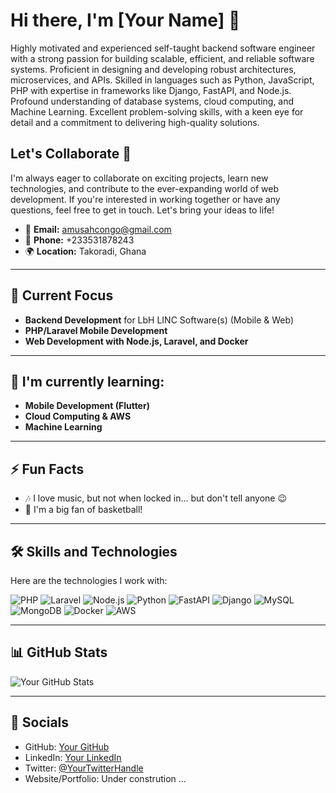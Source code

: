 # Hi there, I'm [Your Name] 👋

Highly motivated and experienced self-taught backend software engineer with a strong passion for building scalable, efficient, and reliable software systems. Proficient in designing and developing robust architectures, microservices, and APIs. Skilled in languages such as Python, JavaScript, PHP with expertise in frameworks like Django, FastAPI, and Node.js. Profound understanding of database systems, cloud computing, and Machine Learning. Excellent problem-solving skills, with a keen eye for detail and a commitment to delivering high-quality solutions.

## Let's Collaborate 🤝
I'm always eager to collaborate on exciting projects, learn new technologies, and contribute to the ever-expanding world of web development. If you're interested in working together or have any questions, feel free to get in touch. Let's bring your ideas to life!

- 📧 **Email:** [amusahcongo@gmail.com](mailto:amusahcongo@gmail.com)
- 📱 **Phone:** +233531878243
- 🌍 **Location:** Takoradi, Ghana

---

## 🚀 Current Focus
- **Backend Development** for LbH LINC Software(s) (Mobile & Web)
- **PHP/Laravel Mobile Development**
- **Web Development with Node.js, Laravel, and Docker**

---

## 🧠 I'm currently learning:
- **Mobile Development (Flutter)**
- **Cloud Computing & AWS**
- **Machine Learning**

---

## ⚡ Fun Facts
- 🎶 I love music, but not when locked in... but don't tell anyone 😉
- 🏀 I'm a big fan of basketball!

---

## 🛠 Skills and Technologies

Here are the technologies I work with:

![PHP](https://img.shields.io/badge/PHP-777BB4?style=flat&logo=php&logoColor=white)
![Laravel](https://img.shields.io/badge/Laravel-FF2D20?style=flat&logo=laravel&logoColor=white)
![Node.js](https://img.shields.io/badge/Node.js-339933?style=flat&logo=node.js&logoColor=white)
![Python](https://img.shields.io/badge/Python-3776AB?style=flat&logo=python&logoColor=white)
![FastAPI](https://img.shields.io/badge/FastAPI-009688?style=flat&logo=fastapi&logoColor=white)
![Django](https://img.shields.io/badge/Django-092D2F?style=flat&logo=django&logoColor=white)
![MySQL](https://img.shields.io/badge/MySQL-4479A1?style=flat&logo=mysql&logoColor=white)
![MongoDB](https://img.shields.io/badge/MongoDB-47A248?style=flat&logo=mongodb&logoColor=white)
![Docker](https://img.shields.io/badge/Docker-2496ED?style=flat&logo=docker&logoColor=white)
![AWS](https://img.shields.io/badge/Amazon%20AWS-232F3E?style=flat&logo=amazon-aws&logoColor=white)

---

## 📊 GitHub Stats

![Your GitHub Stats](https://github-readme-stats.vercel.app/api?CongoMusahAdama=CongoMusahAdama&show_icons=true&hide_title=true&count_private=true&hide=prs&theme=radical)

---

## 🔗 Socials
- GitHub: [Your GitHub](https://github.com/CongoMusahAdama)
- LinkedIn: [Your LinkedIn](https://www.linkedin.com/in/musah-congo-766bb3224)
- Twitter: [@YourTwitterHandle](https://twitter.com/@ireal_vee)
- Website/Portfolio: Under constrution ...

